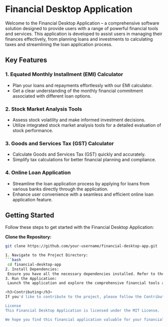 # Financial Desktop Application

Welcome to the Financial Desktop Application – a comprehensive software solution designed to provide users with a range of powerful financial tools and services. This application is developed to assist users in managing their finances effectively, from planning loans and investments to calculating taxes and streamlining the loan application process.

## Key Features

### 1. Equated Monthly Installment (EMI) Calculator
- Plan your loans and repayments effortlessly with our EMI calculator.
- Get a clear understanding of the monthly financial commitment associated with different loan options.

### 2. Stock Market Analysis Tools
- Assess stock volatility and make informed investment decisions.
- Utilize integrated stock market analysis tools for a detailed evaluation of stock performance.

### 3. Goods and Services Tax (GST) Calculator
- Calculate Goods and Services Tax (GST) quickly and accurately.
- Simplify tax calculations for better financial planning and compliance.

### 4. Online Loan Application
- Streamline the loan application process by applying for loans from various banks directly through the application.
- Enhance user convenience with a seamless and efficient online loan application feature.

## Getting Started

Follow these steps to get started with the Financial Desktop Application:

 **Clone the Repository:**
   ```bash
   git clone https://github.com/your-username/financial-desktop-app.git

1. Navigate to the Project Directory:
   ```bash
    cd financial-desktop-app
2. Install Dependencies:
    Ensure you have all the necessary dependencies installed. Refer to the documentation for details.
3. Run the Application:
    Launch the application and explore the comprehensive financial tools and services.

<h3>Contributing</h3>
If you'd like to contribute to the project, please follow the Contributing Guidelines.

License
This Financial Desktop Application is licensed under the MIT License.

We hope you find this financial application valuable for your financial planning and decision-making needs. If you have any questions or feedback, feel free to reach out. Happy financial management!

